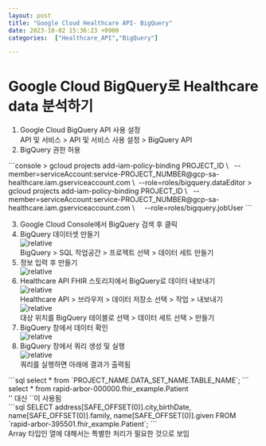 ```yaml
---
layout: post
title: "Google Cloud Healthcare API- BigQuery"
date: 2023-10-02 15:36:23 +0900
categories:  ["Healthcare_API","BigQuery"]

---
```

# Google Cloud BigQuery로 Healthcare data 분석하기
<ol>
<li>Google Cloud BigQuery API 사용 설정<br>
<div class="explain">API 및 서비스 > API 및 서비스 사용 설정 > BigQuery API</div>
</li>
<li>BigQuery 권한 허용</li>
</ol>
```console
> gcloud projects add-iam-policy-binding PROJECT_ID \   
    --member=serviceAccount:service-PROJECT_NUMBER@gcp-sa-healthcare.iam.gserviceaccount.com \  
    --role=roles/bigquery.dataEditor 
> gcloud projects add-iam-policy-binding PROJECT_ID \           
    --member=serviceAccount:service-PROJECT_NUMBER@gcp-sa-healthcare.iam.gserviceaccount.com \
    --role=roles/bigquery.jobUser 
```
<ol start="3">
<li>Google Cloud Console에서 BigQuery 검색 후 클릭</li>
<li>BigQuery 데이터셋 만들기<br><img class="picture"  src='{{ "public/img/bigquery1.png" | relative_url }}' alt='relative'/><br>
<div class="explain">BigQuery > SQL 작업공간 > 프로젝트 선택 > 데이터 세트 만들기</div></li>
<li> 정보 입력 후 만들기<br>
<img class="picture"  src='{{ "public/img/bigquery2.png" | relative_url }}' alt='relative'/><br>
</li>
<li>Healthcare API FHIR 스토리지에서 BigQuery로 데이터 내보내기<br>
<img class="picture"  src='{{ "public/img/bigquery3.png" | relative_url }}' alt='relative'/><br>
<div class="explain">Healthcare API > 브라우저 > 데이터 저장소 선택 > 작업 > 내보내기</div>
<img class="picture"  src='{{ "public/img/bigquery5.png" | relative_url }}' alt='relative'/><br>
<div class="explain">대상 위치를 BigQuery 테이블로 선택 > 데이터 세트 선택 > 만들기</div>
</li>
<li>BigQuery 창에서 데이터 확인<br>
<img class="picture"  src='{{ "public/img/bigquery6.png" | relative_url }}' alt='relative'/>
</li>
<li>BigQuery 창에서 쿼리 생성 및 실행 <br>
<img class="picture" src='{{"public/img/bigquery7.png" | relative_url }}' alt='relative'/>
<div class="explain">쿼리를 실행하면 아래에 결과가 출력됨</div>
</li>
</ol>
```sql
select * from `PROJECT_NAME.DATA_SET_NAME.TABLE_NAME`;
```
<span class="example">select * from rapid-arbor-000000.fhir_example.Patient</span>
<div class="explain">'' 대신 ``이 사용됨</div>
```sql
SELECT address[SAFE_OFFSET(0)].city,birthDate, name[SAFE_OFFSET(0)].family, name[SAFE_OFFSET(0)].given 
FROM `rapid-arbor-395501.fhir_example.Patient`;
```
<div class="explain">Array 타입인 열에 대해서는 특별한 처리가 필요한 것으로 보임</div>
